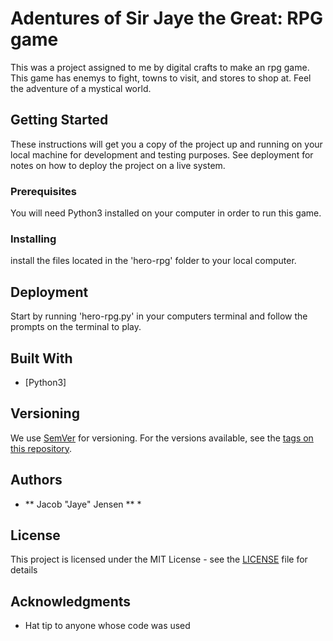 # Adentures of Sir Jaye the Great: RPG game

This was a project assigned to me by digital crafts to make an rpg game. This game has enemys to fight, towns to visit, and stores to shop at. Feel the adventure of a mystical world.

## Getting Started

These instructions will get you a copy of the project up and running on your local machine for development and testing purposes. See deployment for notes on how to deploy the project on a live system.

### Prerequisites

You will need Python3 installed on your computer in order to run this game.

### Installing

install the files located in the 'hero-rpg' folder to your local computer.

## Deployment

Start by running 'hero-rpg.py' in your computers terminal and follow the prompts on the terminal to play.

## Built With

* [Python3]

## Versioning

We use [SemVer](http://semver.org/) for versioning. For the versions available, see the [tags on this repository](https://github.com/your/project/tags). 

## Authors

* ** Jacob "Jaye" Jensen ** *
## License

This project is licensed under the MIT License - see the [LICENSE](LICENSE) file for details

## Acknowledgments

* Hat tip to anyone whose code was used

